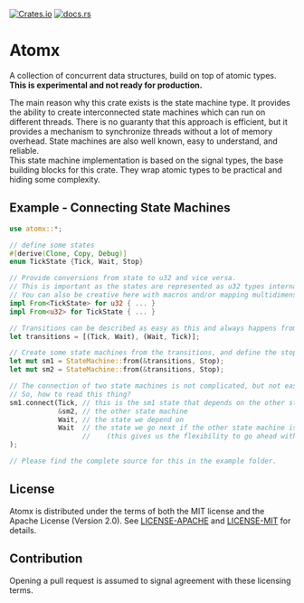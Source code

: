 [![Crates.io](https://img.shields.io/crates/v/atomx)](https://crates.io/crates/atomx)
[![docs.rs](https://docs.rs/atomx/badge.svg)](https://docs.rs/atomx/)

# Atomx

A collection of concurrent data structures, build on top of atomic types.\
__This is experimental and not ready for production.__

The main reason why this crate exists is the state machine type. It provides the ability to create interconnected state machines which can run on different threads. There is no guaranty that this approach is efficient, but it provides a mechanism to synchronize threads without a lot of memory overhead. State machines are also well known, easy to understand, and reliable.\
This state machine implementation is based on the signal types, the base building blocks for this crate. They wrap atomic types to be practical and hiding some complexity.

## Example - Connecting State Machines
```Rust
use atomx::*;

// define some states
#[derive(Clone, Copy, Debug)]
enum TickState {Tick, Wait, Stop}

// Provide conversions from state to u32 and vice versa.
// This is important as the states are represented as u32 types internally.
// You can also be creative here with macros and/or mapping multidimensional inputs.
impl From<TickState> for u32 { ... }
impl From<u32> for TickState { ... }

// Transitions can be described as easy as this and always happens from the left to the right value.
let transitions = [(Tick, Wait), (Wait, Tick)];

// Create some state machines from the transitions, and define the stop state for each.
let mut sm1 = StateMachine::from(&transitions, Stop);
let mut sm2 = StateMachine::from(&transitions, Stop);

// The connection of two state machines is not complicated, but not easily readable at the moment.
// So, how to read this thing?
sm1.connect(Tick, // this is the sm1 state that depends on the other state machines (sm2) state
            &sm2, // the other state machine
            Wait, // the state we depend on
            Wait  // the state we go next if the other state machine is not in the state we depend on
                  //    (this gives us the flexibility to go ahead with something else, or try again)
);

// Please find the complete source for this in the example folder.
```

## License
Atomx is distributed under the terms of both the MIT license and the Apache License (Version 2.0).
See [LICENSE-APACHE](LICENSE-APACHE-2.0) and [LICENSE-MIT](LICENSE-MIT) for details.

## Contribution
Opening a pull request is assumed to signal agreement with these licensing terms.